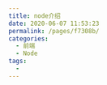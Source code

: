 ```yaml
---
title: node介绍
date: 2020-06-07 11:53:23
permalink: /pages/f7308b/
categories: 
  - 前端
  - Node
tags: 
  - 
---
```

